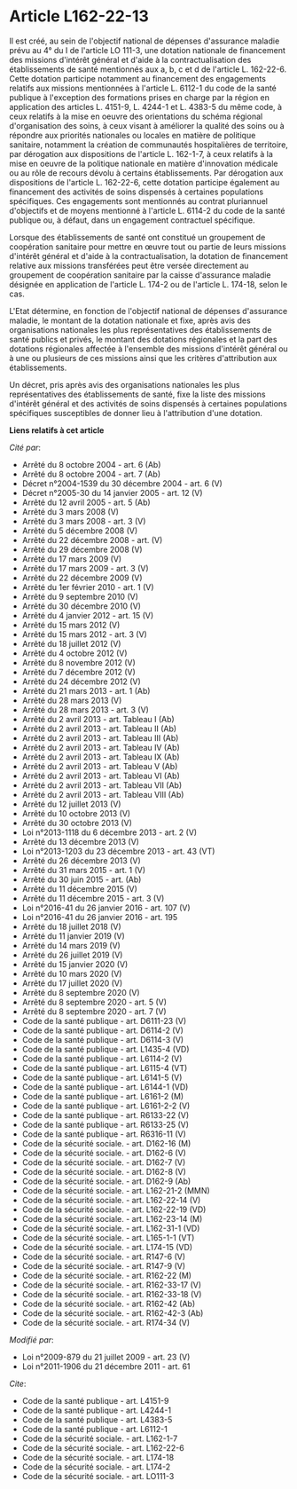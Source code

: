 # Article L162-22-13

Il est créé, au sein de l'objectif national de dépenses d'assurance maladie prévu au 4° du I de l'article LO 111-3, une
dotation nationale de financement des missions d'intérêt général et d'aide à la contractualisation des établissements de
santé mentionnés aux a, b, c et d de l'article L. 162-22-6. Cette dotation participe notamment au financement des engagements
relatifs aux missions mentionnées à l'article L. 6112-1 du code de la santé publique à l'exception des formations prises en
charge par la région en application des articles L. 4151-9, L. 4244-1 et L. 4383-5 du même code, à ceux relatifs à la mise en
oeuvre des orientations du schéma régional d'organisation des soins, à ceux visant à améliorer la qualité des soins ou à
répondre aux priorités nationales ou locales en matière de politique sanitaire, notamment la création de communautés
hospitalières de territoire, par dérogation aux dispositions de l'article L. 162-1-7, à ceux relatifs à la mise en oeuvre de
la politique nationale en matière d'innovation médicale ou au rôle de recours dévolu à certains établissements. Par
dérogation aux dispositions de l'article L. 162-22-6, cette dotation participe également au financement des activités de
soins dispensés à certaines populations spécifiques. Ces engagements sont mentionnés au contrat pluriannuel d'objectifs et de
moyens mentionné à l'article L. 6114-2 du code de la santé publique ou, à défaut, dans un engagement contractuel spécifique. 

Lorsque des établissements de santé ont constitué un groupement de coopération sanitaire pour mettre en œuvre tout ou partie
de leurs missions d'intérêt général et d'aide à la contractualisation, la dotation de financement relative aux missions
transférées peut être versée directement au groupement de coopération sanitaire par la caisse d'assurance maladie désignée en
application de l'article L. 174-2 ou de l'article L. 174-18, selon le cas.

L'Etat détermine, en fonction de l'objectif national de dépenses d'assurance maladie, le montant de la dotation nationale et
fixe, après avis des organisations nationales les plus représentatives des établissements de santé publics et privés, le
montant des dotations régionales et la part des dotations régionales affectée à l'ensemble des missions d'intérêt général ou
à une ou plusieurs de ces missions ainsi que les critères d'attribution aux établissements. 

Un décret, pris après avis des organisations nationales les plus représentatives des établissements de santé, fixe la liste
des missions d'intérêt général et des activités de soins dispensés à certaines populations spécifiques susceptibles de donner
lieu à l'attribution d'une dotation.

**Liens relatifs à cet article**

_Cité par_:

  - Arrêté du 8 octobre 2004 - art. 6 (Ab)
  - Arrêté du 8 octobre 2004 - art. 7 (Ab)
  - Décret n°2004-1539 du 30 décembre 2004 - art. 6 (V)
  - Décret n°2005-30 du 14 janvier 2005 - art. 12 (V)
  - Arrêté du 12 avril 2005 - art. 5 (Ab)
  - Arrêté du 3 mars 2008 (V)
  - Arrêté du 3 mars 2008 - art. 3 (V)
  - Arrêté du 5 décembre 2008 (V)
  - Arrêté du 22 décembre 2008 - art. (V)
  - Arrêté du 29 décembre 2008 (V)
  - Arrêté du 17 mars 2009 (V)
  - Arrêté du 17 mars 2009 - art. 3 (V)
  - Arrêté du 22 décembre 2009 (V)
  - Arrêté du 1er février 2010 - art. 1 (V)
  - Arrêté du 9 septembre 2010 (V)
  - Arrêté du 30 décembre 2010 (V)
  - Arrêté du 4 janvier 2012 - art. 15 (V)
  - Arrêté du 15 mars 2012 (V)
  - Arrêté du 15 mars 2012 - art. 3 (V)
  - Arrêté du 18 juillet 2012 (V)
  - Arrêté du 4 octobre 2012 (V)
  - Arrêté du 8 novembre 2012 (V)
  - Arrêté du 7 décembre 2012 (V)
  - Arrêté du 24 décembre 2012 (V)
  - Arrêté du 21 mars 2013 - art. 1 (Ab)
  - Arrêté du 28 mars 2013 (V)
  - Arrêté du 28 mars 2013 - art. 3 (V)
  - Arrêté du 2 avril 2013 - art. Tableau I (Ab)
  - Arrêté du 2 avril 2013 - art. Tableau II (Ab)
  - Arrêté du 2 avril 2013 - art. Tableau III (Ab)
  - Arrêté du 2 avril 2013 - art. Tableau IV (Ab)
  - Arrêté du 2 avril 2013 - art. Tableau IX (Ab)
  - Arrêté du 2 avril 2013 - art. Tableau V (Ab)
  - Arrêté du 2 avril 2013 - art. Tableau VI (Ab)
  - Arrêté du 2 avril 2013 - art. Tableau VII (Ab)
  - Arrêté du 2 avril 2013 - art. Tableau VIII (Ab)
  - Arrêté du 12 juillet 2013 (V)
  - Arrêté du 10 octobre 2013 (V)
  - Arrêté du 30 octobre 2013 (V)
  - Loi n°2013-1118 du 6 décembre 2013 - art. 2 (V)
  - Arrêté du 13 décembre 2013 (V)
  - Loi n°2013-1203 du 23 décembre 2013 - art. 43 (VT)
  - Arrêté du 26 décembre 2013 (V)
  - Arrêté du 31 mars 2015 - art. 1 (V)
  - Arrêté du 30 juin 2015 - art. (Ab)
  - Arrêté du 11 décembre 2015 (V)
  - Arrêté du 11 décembre 2015 - art. 3 (V)
  - Loi n°2016-41 du 26 janvier 2016 - art. 107 (V)
  - Loi n°2016-41 du 26 janvier 2016 - art. 195
  - Arrêté du 18 juillet 2018 (V)
  - Arrêté du 11 janvier 2019 (V)
  - Arrêté du 14 mars 2019 (V)
  - Arrêté du 26 juillet 2019 (V)
  - Arrêté du 15 janvier 2020 (V)
  - Arrêté du 10 mars 2020 (V)
  - Arrêté du 17 juillet 2020 (V)
  - Arrêté du 8 septembre 2020 (V)
  - Arrêté du 8 septembre 2020 - art. 5 (V)
  - Arrêté du 8 septembre 2020 - art. 7 (V)
  - Code de la santé publique - art. D6111-23 (V)
  - Code de la santé publique - art. D6114-2 (V)
  - Code de la santé publique - art. D6114-3 (V)
  - Code de la santé publique - art. L1435-4 (VD)
  - Code de la santé publique - art. L6114-2 (V)
  - Code de la santé publique - art. L6115-4 (VT)
  - Code de la santé publique - art. L6141-5 (V)
  - Code de la santé publique - art. L6144-1 (VD)
  - Code de la santé publique - art. L6161-2 (M)
  - Code de la santé publique - art. L6161-2-2 (V)
  - Code de la santé publique - art. R6133-22 (V)
  - Code de la santé publique - art. R6133-25 (V)
  - Code de la santé publique - art. R6316-11 (V)
  - Code de la sécurité sociale. - art. D162-16 (M)
  - Code de la sécurité sociale. - art. D162-6 (V)
  - Code de la sécurité sociale. - art. D162-7 (V)
  - Code de la sécurité sociale. - art. D162-8 (V)
  - Code de la sécurité sociale. - art. D162-9 (Ab)
  - Code de la sécurité sociale. - art. L162-21-2 (MMN)
  - Code de la sécurité sociale. - art. L162-22-14 (V)
  - Code de la sécurité sociale. - art. L162-22-19 (VD)
  - Code de la sécurité sociale. - art. L162-23-14 (M)
  - Code de la sécurité sociale. - art. L162-31-1 (VD)
  - Code de la sécurité sociale. - art. L165-1-1 (VT)
  - Code de la sécurité sociale. - art. L174-15 (VD)
  - Code de la sécurité sociale. - art. R147-6 (V)
  - Code de la sécurité sociale. - art. R147-9 (V)
  - Code de la sécurité sociale. - art. R162-22 (M)
  - Code de la sécurité sociale. - art. R162-33-17 (V)
  - Code de la sécurité sociale. - art. R162-33-18 (V)
  - Code de la sécurité sociale. - art. R162-42 (Ab)
  - Code de la sécurité sociale. - art. R162-42-3 (Ab)
  - Code de la sécurité sociale. - art. R174-34 (V)

_Modifié par_:

  - Loi n°2009-879 du 21 juillet 2009 - art. 23 (V)
  - Loi n°2011-1906 du 21 décembre 2011 - art. 61

_Cite_:

  - Code de la santé publique - art. L4151-9
  - Code de la santé publique - art. L4244-1
  - Code de la santé publique - art. L4383-5
  - Code de la santé publique - art. L6112-1
  - Code de la sécurité sociale. - art. L162-1-7
  - Code de la sécurité sociale. - art. L162-22-6
  - Code de la sécurité sociale. - art. L174-18
  - Code de la sécurité sociale. - art. L174-2
  - Code de la sécurité sociale. - art. LO111-3
